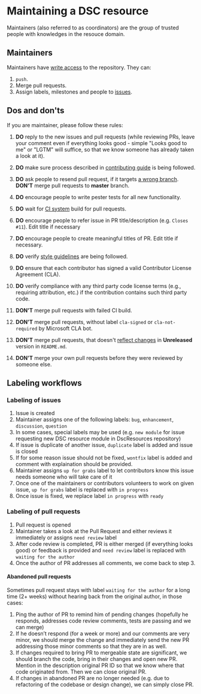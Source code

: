 # Maintaining a DSC resource

Maintainers (also referred to as coordinators) are the group of trusted people with knowledges in the resouce domain.

## Maintainers

Maintainers have [write access](https://help.github.com/articles/permission-levels-for-an-organization-repository/) to the repository.
They can:

1. `push`.
2. Merge pull requests.
3. Assign labels, milestones and people to [issues](https://guides.github.com/features/issues/).

## Dos and don'ts

If you are maintainer, please follow these rules:

1. **DO** reply to the new issues and pull requests (while reviewing PRs, leave your comment even if everything looks good - simple "Looks good to me" or "LGTM" will suffice, so that we know someone has already taken a look at it).
1. **DO** make sure process described in [contributing guide](https://github.com/PowerShell/DscResources/blob/master/CONTRIBUTING.md) is being followed.
1. **DO** ask people to resend pull request, if it targets [a wrong branch](CONTRIBUTING.md#lifecycle-of-a-pull-request).
**DON'T** merge pull requests to **master** branch.
1. **DO** encourage people to write pester tests for all new functionality.
1. **DO** wait for [CI system](CONTRIBUTING.md#appveyor) build for pull requests.
1. **DO** encourage people to refer issue in PR title/description (e.g. ```Closes #11```). Edit title if necessary
1. **DO** encourage people to create meaningful titles of PR. Edit title if necessary.
1. **DO** verify [style guidelines](https://github.com/PowerShell/DscResources/blob/master/StyleGuidelines.md) are being followed.
1. **DO** ensure that each contributor has signed a valid Contributor License Agreement (CLA).
1. **DO** verify compliance with any third party code license terms (e.g., requiring attribution, etc.) if the contribution contains such third party code.

1. **DON'T** merge pull requests with failed CI build.
1. **DON'T** merge pull requests, without label `cla-signed` or `cla-not-required` by Microsoft CLA bot.
1. **DON'T** merge pull requests, that doesn't [reflect changes](CONTRIBUTING.md#lifecycle-of-a-pull-request) in **Unreleased** version in `README.md`.
1. **DON'T** merge your own pull requests before they were reviewed by someone else.

## Labeling workflows

### Labeling of issues

1. Issue is created
1. Maintainer assigns one of the following labels: ```bug```, ```enhancement```, ```discussion```, ```question```
  1. In some cases, special labels may be used (e.g. ```new module``` for issue requesting new DSC resource module in DscResources repository)
  1. If issue is duplicate of another issue, ```duplicate``` label is added and issue is closed
  1. If for some reason issue should not be fixed, ```wontfix``` label is added and comment with explaination should be provided.
1. Maintainer assigns ```up for grabs``` label to let contributors know this issue needs someone who will take care of it
1. Once one of the maintainers or contributors volunteers to work on given issue, ```up for grabs``` label is replaced with ```in progress```
1. Once issue is fixed, we replace label ```in progress``` with ```ready```

### Labeling of pull requests
1. Pull request is opened
2. Maintainer takes a look at the Pull Request and either reviews it immediately or assigns ```need review``` label
3. After code review is completed, PR is either merged (if everything looks good) or feedback is provided and ```need review``` label is replaced with ```waiting for the author```
4. Once the author of PR addresses all comments, we come back to step 3. 

#### Abandoned pull requests
Sometimes pull request stays with label ```waiting for the author``` for a long time (2+ weeks) without hearing back from the original author, in those cases:

1. Ping the author of PR to remind him of pending changes (hopefully he responds, addresses code review comments, tests are passing and we can merge)
2. If he doesn’t respond (for a week or more) and our comments are very minor, we should merge the change and immediately send the new PR addressing those minor comments so that they are in as well.
3. If changes required to bring PR to mergeable state are significant, we should branch the code, bring in their changes and open new PR. Mention in the description original PR ID so that we know where that code originated from. Then we can close original PR. 
4. If changes in abandoned PR are no longer needed (e.g. due to refactoring of the codebase or design change), we can simply close PR.

